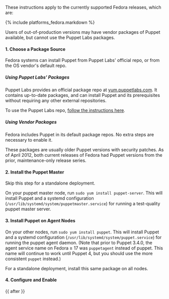 These instructions apply to the currently supported Fedora releases, which are:

{% include platforms_fedora.markdown %}

Users of out-of-production versions may have vendor packages of Puppet available, but cannot use the Puppet Labs packages.

#### 1. Choose a Package Source

Fedora systems can install Puppet from Puppet Labs' official repo, or from the OS vendor's default repo.

##### Using Puppet Labs' Packages

Puppet Labs provides an official package repo at [yum.puppetlabs.com](http://yum.puppetlabs.com). It contains up-to-date packages, and can install Puppet and its prerequisites without requiring any other external repositories.

To use the Puppet Labs repo, [follow the instructions here](/guides/puppetlabs_package_repositories.html#for-fedora).

##### Using Vendor Packages

Fedora includes Puppet in its default package repos. No extra steps are necessary to enable it.

These packages are usually older Puppet versions with security patches. <!-- dated --> As of April 2012, both current releases of Fedora had Puppet versions from the prior, maintenance-only release series.

#### 2. Install the Puppet Master

Skip this step for a standalone deployment.

On your puppet master node, run `sudo yum install puppet-server`. This will install Puppet and a systemd configuration (`/usr/lib/systemd/system/puppetmaster.service`) for running a test-quality puppet master server.

#### 3. Install Puppet on Agent Nodes

On your other nodes, run `sudo yum install puppet`. This will install Puppet and a systemd configuration (`/usr/lib/systemd/system/puppet.service`) for running the puppet agent daemon. (Note that prior to Puppet 3.4.0, the agent service name on Fedora ≥ 17 was `puppetagent` instead of puppet. This name will continue to work until Puppet 4, but you should use the more consistent `puppet` instead.)

For a standalone deployment, install this same package on all nodes.

#### 4. Configure and Enable

{{ after }}

